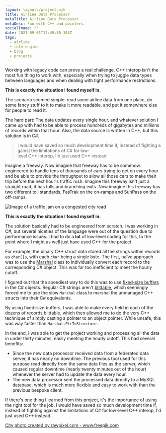 ```yaml
---
layout: layouts/project.njk
title: Airline Data Processor
metaTitle: Airline Data Processor
metaDesc: Fun with C++ and pointers.
socialImage: ""
date: 2021-09-01T12:49:50.103Z
tags:
  - airline
  - rule-engine
  - blog
  - projects
---
```

Working with legacy code can prove a real challenge. C++ interop isn't the most fun thing to work with, especially when trying to juggle data types between languages and when dealing with tight performance restrictions.

**This is exactly the situation I found myself in.**

The scenario seemed simple: read some airline data from one place, do some fancy stuff to it to make it more readable, and put it somewhere else for people to read it.

The hard part: The data updates every single hour, and whatever solution I came up with had to be able to process hundreds of gigabytes and millions of records within that hour. Also, the data source is written in C++, but this solution is in C#.

> I would have saved so much development time if, instead of fighting against the limitations of C# for low-level C++ interop, I'd just used C++ instead

Imagine a freeway. Now imagine that freeway has to be somehow engineered to handle tens of thousands of cars trying to get on every hour and be able to provide the throughput to allow all those cars to make their trip before the next hour's traffic rush. Imagine this freeway isn't just a straight road; it has tolls and branching exits. Now imagine this freeway has two different toll standards, FasTrak on the on-ramps and SunPass on the off-ramps.

![Image of a traffic jam on a congested city road](/images/busy-crowded-traffic-jam-road.jpg "Juuuust like this.")

**This is exactly the situation I found myself in.**

The solution basically had to be engineered from scratch. I was working in C#, but several niceties of the language were out of the question due to performance issues. I had to do a **lot** of low-level coding for this, to the point where I might as well just have used C++ for the project.

For example, the binary C++ struct data stored all the strings within records as `char[]`s, with each `char` being a single byte. The first, naïve approach was to use the [Marshal](https://docs.microsoft.com/en-us/dotnet/api/system.runtime.interopservices.marshal.ptrtostructure?view=net-5.0) class to individually convert each record to the corresponding C# object. This was far too inefficient to meet the hourly cutoff.

I figured out that the speediest way to do this was to use [fixed-size buffers](https://docs.microsoft.com/en-us/dotnet/csharp/language-reference/unsafe-code#fixed-size-buffers) in the C# objects. Regular C# strings aren't [blittable](https://docs.microsoft.com/en-us/dotnet/framework/interop/blittable-and-non-blittable-types), which seemingly forced me to use the slow `Marshal` class to marshal the unmanaged C++ structs into their C# equivalents.

By using fixed-size buffers, I was able to make every field in each of the dozens of records blittable, which then allowed me to do the very C++ technique of simply casting a pointer to an object pointer. While unsafe, this was way faster than `Marshal.PtrToStructure`.

In the end, I was able to get the project working and processing all the data in under thirty minutes, easily meeting the hourly cutoff. This had several benefits:

* Since the new data processor received data from a federated data server, it has nearly no downtime. The previous tool used for this purpose read directly from the same data files as the server, which caused regular downtime (nearly twenty minutes out of the hour) whenever the server had to update the data every hour.
* The new data processor sent the processed data directly to a MySQL database, which is much more flexible and easy to work with than the previous bespoke client.

If there's one thing I learned from this project, it's the importance of using the right tool for the job. I would have saved so much development time if, instead of fighting against the limitations of C# for low-level C++ interop, I'd just used C++ instead.

<a href="https://www.freepik.com/photos/city">City photo created by rawpixel.com - www.freepik.com</a>